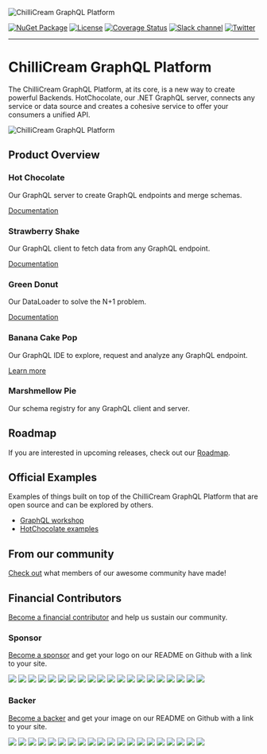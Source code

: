 ![ChilliCream GraphQL Platform](https://chillicream.com/resources/chillicream-graphql-banner.svg)

[![NuGet Package](https://img.shields.io/nuget/v/hotchocolate.svg)](https://www.nuget.org/packages/HotChocolate/) 
[![License](https://img.shields.io/github/license/ChilliCream/hotchocolate.svg)](https://github.com/ChilliCream/hotchocolate/blob/main/LICENSE) 
[![Coverage Status](https://sonarcloud.io/api/project_badges/measure?project=HotChocolate&metric=coverage)](https://sonarcloud.io/dashboard?id=HotChocolate) 
[![Slack channel](https://img.shields.io/badge/join%20the%20community-on%20slack-blue.svg)](http://slack.chillicream.com/) 
[![Twitter](https://img.shields.io/badge/join%20us-on%20twitter-green.svg)](https://twitter.com/chilli_cream)

---

# ChilliCream GraphQL Platform

The ChilliCream GraphQL Platform, at its core, is a new way to create powerful Backends. HotChocolate, our .NET GraphQL server, connects any service or data source and creates a cohesive service to offer your consumers a unified API.

![ChilliCream GraphQL Platform](https://chillicream.com/resources/chillicream-graphql-platform.svg)

## Product Overview

### Hot Chocolate

Our GraphQL server to create GraphQL endpoints and merge schemas.

[Documentation](https://chillicream.com/docs/hotchocolate/)

### Strawberry Shake

Our GraphQL client to fetch data from any GraphQL endpoint.

[Documentation](https://chillicream.com/docs/strawberryshake/)

### Green Donut

Our DataLoader to solve the N+1 problem.

[Documentation](https://chillicream.com/docs/greendonut/)

### Banana Cake Pop

Our GraphQL IDE to explore, request and analyze any GraphQL endpoint.

[Learn more](https://chillicream.com/docs/bananacakepop/)

### Marshmellow Pie

Our schema registry for any GraphQL client and server.

## Roadmap

If you are interested in upcoming releases, check out our [Roadmap](https://github.com/ChilliCream/hotchocolate/projects/28).

## Official Examples

Examples of things built on top of the ChilliCream GraphQL Platform that are open source and can be explored by others.

- [GraphQL workshop](https://github.com/ChilliCream/graphql-workshop)
- [HotChocolate examples](https://github.com/ChilliCream/hotchocolate-examples)

## From our community

[Check out](COMMUNITY.md) what members of our awesome community have made!

## Financial Contributors

[Become a financial contributor](https://opencollective.com/chillicream/contribute) and help us sustain our community.

### Sponsor

[Become a sponsor](https://opencollective.com/chillicream#contribute) and get your logo on our README on Github with a link to your site.

<a href="https://opencollective.com/chillicream/sponsor/0/website?requireActive=false" target="_blank" rel="noreferrer noopener"><img src="https://opencollective.com/chillicream/sponsor/0/avatar.svg?requireActive=false"></a>
<a href="https://opencollective.com/chillicream/sponsor/1/website?requireActive=false" target="_blank" rel="noreferrer noopener"><img src="https://opencollective.com/chillicream/sponsor/1/avatar.svg?requireActive=false"></a>
<a href="https://opencollective.com/chillicream/sponsor/2/website?requireActive=false" target="_blank" rel="noreferrer noopener"><img src="https://opencollective.com/chillicream/sponsor/2/avatar.svg?requireActive=false"></a>
<a href="https://opencollective.com/chillicream/sponsor/3/website?requireActive=false" target="_blank" rel="noreferrer noopener"><img src="https://opencollective.com/chillicream/sponsor/3/avatar.svg?requireActive=false"></a>
<a href="https://opencollective.com/chillicream/sponsor/4/website?requireActive=false" target="_blank" rel="noreferrer noopener"><img src="https://opencollective.com/chillicream/sponsor/4/avatar.svg?requireActive=false"></a>
<a href="https://opencollective.com/chillicream/sponsor/5/website?requireActive=false" target="_blank" rel="noreferrer noopener"><img src="https://opencollective.com/chillicream/sponsor/5/avatar.svg?requireActive=false"></a>
<a href="https://opencollective.com/chillicream/sponsor/6/website?requireActive=false" target="_blank" rel="noreferrer noopener"><img src="https://opencollective.com/chillicream/sponsor/6/avatar.svg?requireActive=false"></a>
<a href="https://opencollective.com/chillicream/sponsor/7/website?requireActive=false" target="_blank" rel="noreferrer noopener"><img src="https://opencollective.com/chillicream/sponsor/7/avatar.svg?requireActive=false"></a>
<a href="https://opencollective.com/chillicream/sponsor/8/website?requireActive=false" target="_blank" rel="noreferrer noopener"><img src="https://opencollective.com/chillicream/sponsor/8/avatar.svg?requireActive=false"></a>
<a href="https://opencollective.com/chillicream/sponsor/9/website?requireActive=false" target="_blank" rel="noreferrer noopener"><img src="https://opencollective.com/chillicream/sponsor/9/avatar.svg?requireActive=false"></a>
<a href="https://opencollective.com/chillicream/sponsor/10/website?requireActive=false" target="_blank" rel="noreferrer noopener"><img src="https://opencollective.com/chillicream/sponsor/10/avatar.svg?requireActive=false"></a>
<a href="https://opencollective.com/chillicream/sponsor/11/website?requireActive=false" target="_blank" rel="noreferrer noopener"><img src="https://opencollective.com/chillicream/sponsor/11/avatar.svg?requireActive=false"></a>
<a href="https://opencollective.com/chillicream/sponsor/12/website?requireActive=false" target="_blank" rel="noreferrer noopener"><img src="https://opencollective.com/chillicream/sponsor/12/avatar.svg?requireActive=false"></a>
<a href="https://opencollective.com/chillicream/sponsor/13/website?requireActive=false" target="_blank" rel="noreferrer noopener"><img src="https://opencollective.com/chillicream/sponsor/13/avatar.svg?requireActive=false"></a>
<a href="https://opencollective.com/chillicream/sponsor/14/website?requireActive=false" target="_blank" rel="noreferrer noopener"><img src="https://opencollective.com/chillicream/sponsor/14/avatar.svg?requireActive=false"></a>
<a href="https://opencollective.com/chillicream/sponsor/15/website?requireActive=false" target="_blank" rel="noreferrer noopener"><img src="https://opencollective.com/chillicream/sponsor/15/avatar.svg?requireActive=false"></a>
<a href="https://opencollective.com/chillicream/sponsor/16/website?requireActive=false" target="_blank" rel="noreferrer noopener"><img src="https://opencollective.com/chillicream/sponsor/16/avatar.svg?requireActive=false"></a>
<a href="https://opencollective.com/chillicream/sponsor/17/website?requireActive=false" target="_blank" rel="noreferrer noopener"><img src="https://opencollective.com/chillicream/sponsor/17/avatar.svg?requireActive=false"></a>
<a href="https://opencollective.com/chillicream/sponsor/18/website?requireActive=false" target="_blank" rel="noreferrer noopener"><img src="https://opencollective.com/chillicream/sponsor/18/avatar.svg?requireActive=false"></a>
<a href="https://opencollective.com/chillicream/sponsor/19/website?requireActive=false" target="_blank" rel="noreferrer noopener"><img src="https://opencollective.com/chillicream/sponsor/19/avatar.svg?requireActive=false"></a>

### Backer

[Become a backer](https://opencollective.com/chillicream#contribute) and get your image on our README on Github with a link to your site.

<a href="https://opencollective.com/chillicream/backer/0/website?requireActive=false" target="_blank"  rel="noreferrer noopener"><img src="https://opencollective.com/chillicream/backer/0/avatar.svg?requireActive=false"></a>
<a href="https://opencollective.com/chillicream/backer/1/website?requireActive=false" target="_blank"  rel="noreferrer noopener"><img src="https://opencollective.com/chillicream/backer/1/avatar.svg?requireActive=false"></a>
<a href="https://opencollective.com/chillicream/backer/2/website?requireActive=false" target="_blank"  rel="noreferrer noopener"><img src="https://opencollective.com/chillicream/backer/2/avatar.svg?requireActive=false"></a>
<a href="https://opencollective.com/chillicream/backer/3/website?requireActive=false" target="_blank"  rel="noreferrer noopener"><img src="https://opencollective.com/chillicream/backer/3/avatar.svg?requireActive=false"></a>
<a href="https://opencollective.com/chillicream/backer/4/website?requireActive=false" target="_blank"  rel="noreferrer noopener"><img src="https://opencollective.com/chillicream/backer/4/avatar.svg?requireActive=false"></a>
<a href="https://opencollective.com/chillicream/backer/5/website?requireActive=false" target="_blank"  rel="noreferrer noopener"><img src="https://opencollective.com/chillicream/backer/5/avatar.svg?requireActive=false"></a>
<a href="https://opencollective.com/chillicream/backer/6/website?requireActive=false" target="_blank"  rel="noreferrer noopener"><img src="https://opencollective.com/chillicream/backer/6/avatar.svg?requireActive=false"></a>
<a href="https://opencollective.com/chillicream/backer/7/website?requireActive=false" target="_blank"  rel="noreferrer noopener"><img src="https://opencollective.com/chillicream/backer/7/avatar.svg?requireActive=false"></a>
<a href="https://opencollective.com/chillicream/backer/8/website?requireActive=false" target="_blank"  rel="noreferrer noopener"><img src="https://opencollective.com/chillicream/backer/8/avatar.svg?requireActive=false"></a>
<a href="https://opencollective.com/chillicream/backer/9/website?requireActive=false" target="_blank"  rel="noreferrer noopener"><img src="https://opencollective.com/chillicream/backer/9/avatar.svg?requireActive=false"></a>
<a href="https://opencollective.com/chillicream/backer/10/website?requireActive=false" target="_blank"  rel="noreferrer noopener"><img src="https://opencollective.com/chillicream/backer/10/avatar.svg?requireActive=false"></a>
<a href="https://opencollective.com/chillicream/backer/11/website?requireActive=false" target="_blank"  rel="noreferrer noopener"><img src="https://opencollective.com/chillicream/backer/11/avatar.svg?requireActive=false"></a>
<a href="https://opencollective.com/chillicream/backer/12/website?requireActive=false" target="_blank"  rel="noreferrer noopener"><img src="https://opencollective.com/chillicream/backer/12/avatar.svg?requireActive=false"></a>
<a href="https://opencollective.com/chillicream/backer/13/website?requireActive=false" target="_blank"  rel="noreferrer noopener"><img src="https://opencollective.com/chillicream/backer/13/avatar.svg?requireActive=false"></a>
<a href="https://opencollective.com/chillicream/backer/14/website?requireActive=false" target="_blank"  rel="noreferrer noopener"><img src="https://opencollective.com/chillicream/backer/14/avatar.svg?requireActive=false"></a>
<a href="https://opencollective.com/chillicream/backer/15/website?requireActive=false" target="_blank"  rel="noreferrer noopener"><img src="https://opencollective.com/chillicream/backer/15/avatar.svg?requireActive=false"></a>
<a href="https://opencollective.com/chillicream/backer/16/website?requireActive=false" target="_blank"  rel="noreferrer noopener"><img src="https://opencollective.com/chillicream/backer/16/avatar.svg?requireActive=false"></a>
<a href="https://opencollective.com/chillicream/backer/17/website?requireActive=false" target="_blank"  rel="noreferrer noopener"><img src="https://opencollective.com/chillicream/backer/17/avatar.svg?requireActive=false"></a>
<a href="https://opencollective.com/chillicream/backer/18/website?requireActive=false" target="_blank"  rel="noreferrer noopener"><img src="https://opencollective.com/chillicream/backer/18/avatar.svg?requireActive=false"></a>
<a href="https://opencollective.com/chillicream/backer/19/website?requireActive=false" target="_blank"  rel="noreferrer noopener"><img src="https://opencollective.com/chillicream/backer/19/avatar.svg?requireActive=false"></a>
